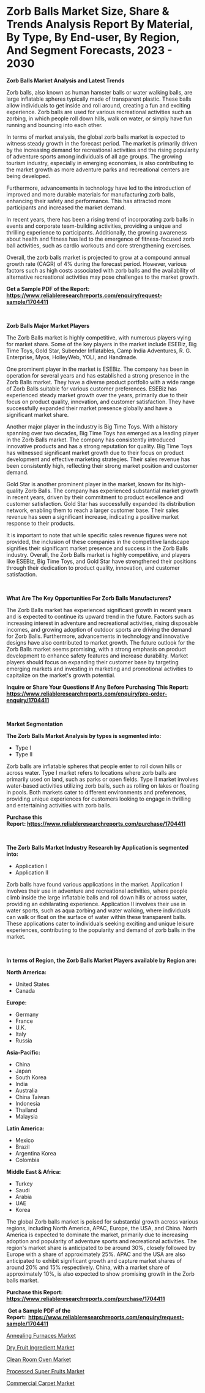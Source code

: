 <p><h1>Zorb Balls Market Size, Share & Trends Analysis Report By Material, By Type, By End-user, By Region, And Segment Forecasts, 2023 - 2030</h1></p><p><strong>Zorb Balls Market Analysis and Latest Trends</strong></p>
<p><p>Zorb balls, also known as human hamster balls or water walking balls, are large inflatable spheres typically made of transparent plastic. These balls allow individuals to get inside and roll around, creating a fun and exciting experience. Zorb balls are used for various recreational activities such as zorbing, in which people roll down hills, walk on water, or simply have fun running and bouncing into each other.</p><p>In terms of market analysis, the global zorb balls market is expected to witness steady growth in the forecast period. The market is primarily driven by the increasing demand for recreational activities and the rising popularity of adventure sports among individuals of all age groups. The growing tourism industry, especially in emerging economies, is also contributing to the market growth as more adventure parks and recreational centers are being developed.</p><p>Furthermore, advancements in technology have led to the introduction of improved and more durable materials for manufacturing zorb balls, enhancing their safety and performance. This has attracted more participants and increased the market demand.</p><p>In recent years, there has been a rising trend of incorporating zorb balls in events and corporate team-building activities, providing a unique and thrilling experience to participants. Additionally, the growing awareness about health and fitness has led to the emergence of fitness-focused zorb ball activities, such as cardio workouts and core strengthening exercises.</p><p>Overall, the zorb balls market is projected to grow at a compound annual growth rate (CAGR) of 4% during the forecast period. However, various factors such as high costs associated with zorb balls and the availability of alternative recreational activities may pose challenges to the market growth.</p></p>
<p><strong>Get a Sample PDF of the Report:&nbsp; <a href="https://www.reliableresearchreports.com/enquiry/request-sample/1704411">https://www.reliableresearchreports.com/enquiry/request-sample/1704411</a></strong></p>
<p>&nbsp;</p>
<p><strong>Zorb Balls Major Market Players</strong></p>
<p><p>The Zorb Balls market is highly competitive, with numerous players vying for market share. Some of the key players in the market include ESEBiz, Big Time Toys, Gold Star, Subender Inflatables, Camp India Adventures, R. G. Enterprise, Myos, HolleyWeb, YOLI, and Handmade. </p><p>One prominent player in the market is ESEBiz. The company has been in operation for several years and has established a strong presence in the Zorb Balls market. They have a diverse product portfolio with a wide range of Zorb Balls suitable for various customer preferences. ESEBiz has experienced steady market growth over the years, primarily due to their focus on product quality, innovation, and customer satisfaction. They have successfully expanded their market presence globally and have a significant market share.</p><p>Another major player in the industry is Big Time Toys. With a history spanning over two decades, Big Time Toys has emerged as a leading player in the Zorb Balls market. The company has consistently introduced innovative products and has a strong reputation for quality. Big Time Toys has witnessed significant market growth due to their focus on product development and effective marketing strategies. Their sales revenue has been consistently high, reflecting their strong market position and customer demand.</p><p>Gold Star is another prominent player in the market, known for its high-quality Zorb Balls. The company has experienced substantial market growth in recent years, driven by their commitment to product excellence and customer satisfaction. Gold Star has successfully expanded its distribution network, enabling them to reach a larger customer base. Their sales revenue has seen a significant increase, indicating a positive market response to their products.</p><p>It is important to note that while specific sales revenue figures were not provided, the inclusion of these companies in the competitive landscape signifies their significant market presence and success in the Zorb Balls industry. Overall, the Zorb Balls market is highly competitive, and players like ESEBiz, Big Time Toys, and Gold Star have strengthened their positions through their dedication to product quality, innovation, and customer satisfaction.</p></p>
<p>&nbsp;</p>
<p><strong>What Are The Key Opportunities For Zorb Balls Manufacturers?</strong></p>
<p><p>The Zorb Balls market has experienced significant growth in recent years and is expected to continue its upward trend in the future. Factors such as increasing interest in adventure and recreational activities, rising disposable incomes, and growing adoption of outdoor sports are driving the demand for Zorb Balls. Furthermore, advancements in technology and innovative designs have also contributed to market growth. The future outlook for the Zorb Balls market seems promising, with a strong emphasis on product development to enhance safety features and increase durability. Market players should focus on expanding their customer base by targeting emerging markets and investing in marketing and promotional activities to capitalize on the market's growth potential.</p></p>
<p><strong>Inquire or Share Your Questions If Any Before Purchasing This Report: <a href="https://www.reliableresearchreports.com/enquiry/pre-order-enquiry/1704411">https://www.reliableresearchreports.com/enquiry/pre-order-enquiry/1704411</a></strong></p>
<p>&nbsp;</p>
<p><strong>Market Segmentation</strong></p>
<p><strong>The Zorb Balls Market Analysis by types is segmented into:</strong></p>
<p><ul><li>Type I</li><li>Type II</li></ul></p>
<p><p>Zorb balls are inflatable spheres that people enter to roll down hills or across water. Type I market refers to locations where zorb balls are primarily used on land, such as parks or open fields. Type II market involves water-based activities utilizing zorb balls, such as rolling on lakes or floating in pools. Both markets cater to different environments and preferences, providing unique experiences for customers looking to engage in thrilling and entertaining activities with zorb balls.</p></p>
<p><strong>Purchase this Report:&nbsp;<a href="https://www.reliableresearchreports.com/purchase/1704411">https://www.reliableresearchreports.com/purchase/1704411</a></strong></p>
<p>&nbsp;</p>
<p><strong>The Zorb Balls Market Industry Research by Application is segmented into:</strong></p>
<p><ul><li>Application I</li><li>Application II</li></ul></p>
<p><p>Zorb balls have found various applications in the market. Application I involves their use in adventure and recreational activities, where people climb inside the large inflatable balls and roll down hills or across water, providing an exhilarating experience. Application II involves their use in water sports, such as aqua zorbing and water walking, where individuals can walk or float on the surface of water within these transparent balls. These applications cater to individuals seeking exciting and unique leisure experiences, contributing to the popularity and demand of zorb balls in the market.</p></p>
<p>&nbsp;</p>
<p><strong>In terms of Region, the Zorb Balls Market Players available by Region are:</strong></p>
<p>
    <p> <strong> North America: </strong>
        <ul>
            <li>United States</li>
            <li>Canada</li>
        </ul>
        </p> 
    <p> <strong> Europe: </strong>
        <ul>
            <li>Germany</li>
            <li>France</li>
            <li>U.K.</li>
            <li>Italy</li>
            <li>Russia</li>
        </ul>
        </p> 
    <p> <strong> Asia-Pacific: </strong>
        <ul>
            <li>China</li>
            <li>Japan</li>
            <li>South Korea</li>
            <li>India</li>
            <li>Australia</li>
            <li>China Taiwan</li>
            <li>Indonesia</li>
            <li>Thailand</li>
            <li>Malaysia</li>
        </ul>
        </p> 
    <p> <strong> Latin America: </strong>
        <ul>
            <li>Mexico</li>
            <li>Brazil</li>
            <li>Argentina Korea</li>
            <li>Colombia</li>
        </ul>
        </p> 
    <p> <strong> Middle East & Africa: </strong>
        <ul>
            <li>Turkey</li>
            <li>Saudi</li>
            <li>Arabia</li>
            <li>UAE</li>
            <li>Korea</li>
        </ul>
    </p>
    </p>
<p><p>The global Zorb balls market is poised for substantial growth across various regions, including North America, APAC, Europe, the USA, and China. North America is expected to dominate the market, primarily due to increasing adoption and popularity of adventure sports and recreational activities. The region's market share is anticipated to be around 30%, closely followed by Europe with a share of approximately 25%. APAC and the USA are also anticipated to exhibit significant growth and capture market shares of around 20% and 15% respectively. China, with a market share of approximately 10%, is also expected to show promising growth in the Zorb balls market.</p></p>
<p><strong>Purchase this Report: <a href="https://www.reliableresearchreports.com/purchase/1704411">https://www.reliableresearchreports.com/purchase/1704411</a></strong></p>
<p>&nbsp;<strong>Get a Sample PDF of the Report:&nbsp;&nbsp;<a href="https://www.reliableresearchreports.com/enquiry/request-sample/1704411">https://www.reliableresearchreports.com/enquiry/request-sample/1704411</a></strong></p>
<p><strong></strong></p>
<p><p><a href="https://github.com/mahnoor2003/Market-Research-Report-List-1/blob/main/annealing-furnaces-market.md">Annealing Furnaces Market</a></p><p><a href="https://medium.com/@wine.sight.theme/dry-fruit-ingredient-market-exploring-market-share-market-trends-and-future-growth-66f534b5aca5">Dry Fruit Ingredient Market</a></p><p><a href="https://github.com/marloy8/Market-Research-Report-List-1/blob/main/clean-room-oven-market.md">Clean Room Oven Market</a></p><p><a href="https://medium.com/@fifth.dress.cause/decoding-processed-super-fruits-market-metrics-market-share-trends-and-growth-patterns-66ca284e4fed">Processed Super Fruits Market</a></p><p><a href="https://www.linkedin.com/pulse/commercial-carpet-market-research-report-unlocks-analysis-wkoie/">Commercial Carpet Market</a></p></p>